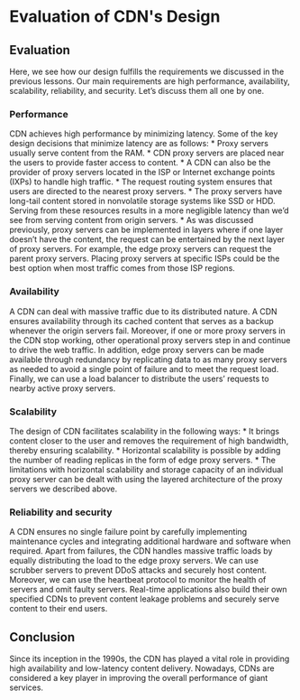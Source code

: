 <h1>Evaluation of CDN's Design</h1>

<h2>Evaluation</h2>
Here, we see how our design fulfills the requirements we discussed in the previous lessons. Our main requirements are high performance, availability, scalability, reliability, and security. Let’s discuss them all one by one.

<h3>Performance</h3>
CDN achieves high performance by minimizing latency. Some of the key design decisions that minimize latency are as follows:
* Proxy servers usually serve content from the RAM.
* CDN proxy servers are placed near the users to provide faster access to content.
* A CDN can also be the provider of proxy servers located in the ISP or Internet exchange points (IXPs) to handle high traffic.
* The request routing system ensures that users are directed to the nearest proxy servers. 
* The proxy servers have long-tail content stored in nonvolatile storage systems like SSD or HDD. 
Serving from these resources results in a more negligible latency than we’d see from serving content from origin servers.
* As was discussed previously, proxy servers can be implemented in layers where if one layer doesn’t have the content, 
the request can be entertained by the next layer of proxy servers. For example, the edge proxy servers can request the parent proxy servers. 
Placing proxy servers at specific ISPs could be the best option when most traffic comes from those ISP regions.

<h3>Availability</h3>
A CDN can deal with massive traffic due to its distributed nature. A CDN ensures availability through its cached content 
that serves as a backup whenever the origin servers fail. Moreover, if one or more proxy servers in the CDN stop working, 
other operational proxy servers step in and continue to drive the web traffic. In addition, edge proxy servers 
can be made available through redundancy by replicating data to as many proxy servers as needed to avoid a single point 
of failure and to meet the request load. Finally, we can use a load balancer to distribute 
the users’ requests to nearby active proxy servers.

<h3>Scalability</h3>
The design of CDN facilitates scalability in the following ways:
* It brings content closer to the user and removes the requirement of high bandwidth, thereby ensuring scalability.
* Horizontal scalability is possible by adding the number of reading replicas in the form of edge proxy servers.
* The limitations with horizontal scalability and storage capacity of an individual proxy server can be dealt 
with using the layered architecture of the proxy servers we described above.

<h3>Reliability and security</h3>
A CDN ensures no single failure point by carefully implementing maintenance cycles 
and integrating additional hardware and software when required. Apart from failures, 
the CDN handles massive traffic loads by equally distributing the load to the edge proxy servers. 
We can use scrubber servers to prevent DDoS attacks and securely host content. Moreover, 
we can use the heartbeat protocol to monitor the health of servers and omit faulty servers. 
Real-time applications also build their own specified CDNs to prevent content leakage problems 
and securely serve content to their end users.

<h2>Conclusion</h2>
Since its inception in the 1990s, the CDN has played a vital role in providing high availability and low-latency content delivery. 
Nowadays, CDNs are considered a key player in improving the overall performance of giant services.
